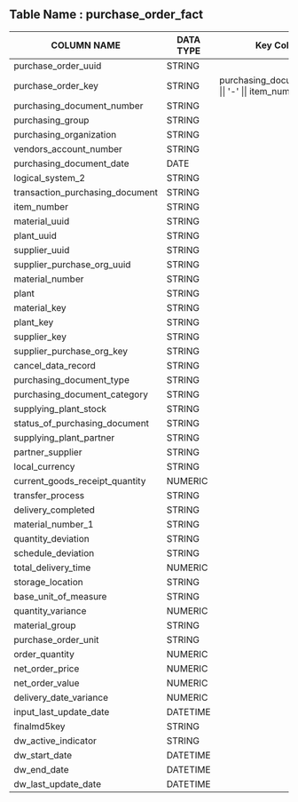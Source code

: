 


## Table Name : purchase_order_fact

| COLUMN NAME | DATA TYPE | Key Columns |
|---|---|---|
| purchase_order_uuid | STRING |  |
| purchase_order_key | STRING | purchasing_document_number \|\| '-' \|\| item_number |
| purchasing_document_number | STRING |  |
| purchasing_group | STRING |  |
| purchasing_organization | STRING |  |
| vendors_account_number | STRING |  |
| purchasing_document_date | DATE |  |
| logical_system_2 | STRING |  |
| transaction_purchasing_document | STRING |  |
| item_number | STRING |  |
| material_uuid | STRING |  |
| plant_uuid | STRING |  |
| supplier_uuid | STRING |  |
| supplier_purchase_org_uuid | STRING |  |
| material_number | STRING |  |
| plant | STRING |  |
| material_key | STRING |  |
| plant_key | STRING |  |
| supplier_key | STRING |  |
| supplier_purchase_org_key | STRING |  |
| cancel_data_record | STRING |  |
| purchasing_document_type | STRING |  |
| purchasing_document_category | STRING |  |
| supplying_plant_stock | STRING |  |
| status_of_purchasing_document | STRING |  |
| supplying_plant_partner | STRING |  |
| partner_supplier | STRING |  |
| local_currency | STRING |  |
| current_goods_receipt_quantity | NUMERIC |  |
| transfer_process | STRING |  |
| delivery_completed | STRING |  |
| material_number_1 | STRING |  |
| quantity_deviation | STRING |  |
| schedule_deviation | STRING |  |
| total_delivery_time | NUMERIC |  |
| storage_location | STRING |  |
| base_unit_of_measure | STRING |  |
| quantity_variance | NUMERIC |  |
| material_group | STRING |  |
| purchase_order_unit | STRING |  |
| order_quantity | NUMERIC |  |
| net_order_price | NUMERIC |  |
| net_order_value | NUMERIC |  |
| delivery_date_variance | NUMERIC |  |
| input_last_update_date | DATETIME |  |
| finalmd5key | STRING |  |
| dw_active_indicator | STRING |  |
| dw_start_date | DATETIME |  |
| dw_end_date | DATETIME |  |
| dw_last_update_date | DATETIME |  |